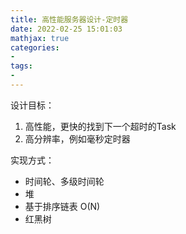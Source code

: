 ```yaml
---
title: 高性能服务器设计-定时器
date: 2022-02-25 15:01:03
mathjax: true
categories:
- 
tags: 
- 
---
```


设计目标：

1. 高性能，更快的找到下一个超时的Task
2. 高分辨率，例如毫秒定时器

实现方式：

- 时间轮、多级时间轮
- 堆
- 基于排序链表 O(N)
- 红黑树

